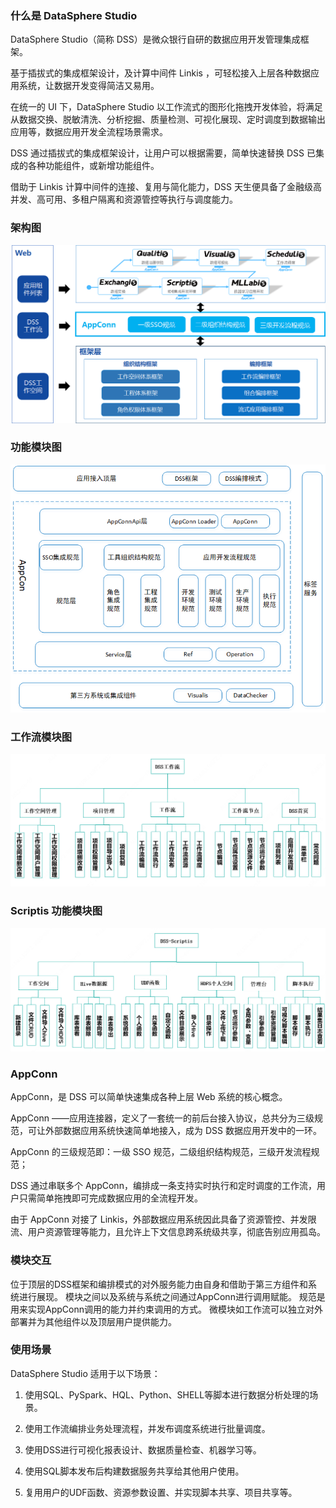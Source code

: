 ### 什么是 DataSphere Studio

DataSphere Studio（简称 DSS）是微众银行自研的数据应用开发管理集成框架。

基于插拔式的集成框架设计，及计算中间件 Linkis ，可轻松接入上层各种数据应用系统，让数据开发变得简洁又易用。

在统一的 UI 下，DataSphere Studio 以工作流式的图形化拖拽开发体验，将满足从数据交换、脱敏清洗、分析挖掘、质量检测、可视化展现、定时调度到数据输出应用等，数据应用开发全流程场景需求。

DSS 通过插拔式的集成框架设计，让用户可以根据需要，简单快速替换 DSS 已集成的各种功能组件，或新增功能组件。

借助于 Linkis 计算中间件的连接、复用与简化能力，DSS 天生便具备了金融级高并发、高可用、多租户隔离和资源管控等执行与调度能力。

### 架构图

![dss_arc.png](./images/dss_arc.png)

### 功能模块图

![dss_module.png](./images/dss_module.png)

### 工作流模块图

![dss_module.png](./images/dss_workflow.png)


### Scriptis 功能模块图

![dss_module.png](./images/dss_scriptis.png)

### AppConn

AppConn，是 DSS 可以简单快速集成各种上层 Web 系统的核心概念。

AppConn ——应用连接器，定义了一套统一的前后台接入协议，总共分为三级规范，可让外部数据应用系统快速简单地接入，成为 DSS 数据应用开发中的一环。

AppConn 的三级规范即：一级 SSO 规范，二级组织结构规范，三级开发流程规范；

DSS 通过串联多个 AppConn，编排成一条支持实时执行和定时调度的工作流，用户只需简单拖拽即可完成数据应用的全流程开发。

由于 AppConn 对接了 Linkis，外部数据应用系统因此具备了资源管控、并发限流、用户资源管理等能力，且允许上下文信息跨系统级共享，彻底告别应用孤岛。


### 模块交互 

位于顶层的DSS框架和编排模式的对外服务能力由自身和借助于第三方组件和系统进行展现。
模块之间以及系统与系统之间通过AppConn进行调用赋能。
规范是用来实现AppConn调用的能力并约束调用的方式。
微模块如工作流可以独立对外部署并为其他组件以及顶层用户提供能力。 

### 使用场景

DataSphere Studio 适用于以下场景：

1. 使用SQL、PySpark、HQL、Python、SHELL等脚本进行数据分析处理的场景。

2. 使用工作流编排业务处理流程，并发布调度系统进行批量调度。

3. 使用DSS进行可视化报表设计、数据质量检查、机器学习等。

4. 使用SQL脚本发布后构建数据服务共享给其他用户使用。

5. 复用用户的UDF函数、资源参数设置、并实现脚本共享、项目共享等。
